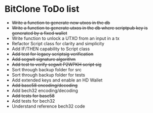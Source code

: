 # BitClone ToDo list

* ~~Write a function to generate new utxos in the db~~
* ~~Write a function to generate utxos in the db where scriptpub key is generated by a fixed wallet~~
* Write function to unlock a UTXO from an input in a tx
* Refactor Script class for clarity and simplicity
* Add IF/THEN capability to Script class
* ~~Add test for legacy scriptsig verification~~
* ~~Add segwit signature algorithm~~
* ~~Add test to verify segwit P2WPKH script sig~~
* Sort through backup folder for src
* Sort through backup folder for tests
* Add extended keys and enable an HD Wallet
* ~~Add base58 encoding/decoding~~
* Add bech32 encoding/decoding
* ~~Add tests for base58~~
* Add tests for bech32
* Understand reference bech32 code